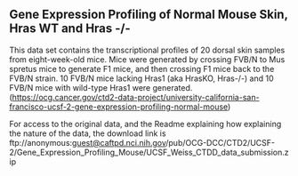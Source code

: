 ## Gene Expression Profiling of Normal Mouse Skin, Hras WT and Hras -/-

This data set contains the transcriptional profiles of 20 dorsal skin samples from eight-week-old mice. Mice were generated by crossing FVB/N to Mus spretus mice to generate F1 mice, and then crossing F1 mice back to the FVB/N strain. 10  FVB/N mice lacking Hras1 (aka HrasKO, Hras-/-) and 10  FVB/N mice with wild-type Hras1 were generated.(https://ocg.cancer.gov/ctd2-data-project/university-california-san-francisco-ucsf-2-gene-expression-profiling-normal-mouse)

For access to the original data, and the Readme explaining how explaining the nature of the data, the download link is  ftp://anonymous:guest@caftpd.nci.nih.gov/pub/OCG-DCC/CTD2/UCSF-2/Gene_Expression_Profiling_Mouse/UCSF_Weiss_CTDD_data_submission.zip
